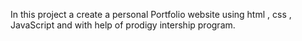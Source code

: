 In this project a create a personal Portfolio website using html , css , JavaScript  and with help of prodigy intership program.
